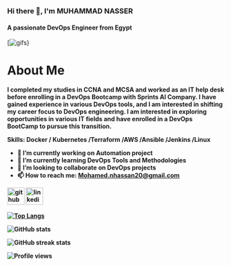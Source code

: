 ### Hi there 👋, I'm MUHAMMAD NASSER
#### A passionate DevOps Engineer from Egypt

[<img src="https://giphy.com/embed/qgQUggAC3Pfv687qPC" alt="gifs">}

# About Me 
<b>
I completed my studies in CCNA and MCSA and worked as an IT help desk before enrolling in a DevOps Bootcamp with Sprints AI Company.
I have gained experience in various DevOps tools, and I am interested in shifting my career focus to DevOps engineering.
I am interested in exploring opportunities in various IT fields and have enrolled in a DevOps BootCamp to pursue this transition.



Skills: Docker / Kubernetes  /Terraform /AWS /Ansible /Jenkins /Linux 

- 🔭 I’m currently working on Automation project 
- 🌱 I’m currently learning DevOps Tools and Methodologies  
- 👯 I’m looking to collaborate on DevOps projects 
- 📫 How to reach me: Mohamed.nhassan20@gmail.com 


[<img src='https://cdn.jsdelivr.net/npm/simple-icons@3.0.1/icons/github.svg' alt='github' height='40'>](https://github.com/MuhammadNasser24)  [<img src='https://cdn.jsdelivr.net/npm/simple-icons@3.0.1/icons/linkedin.svg' alt='linkedin' height='40'>](https://www.linkedin.com/in/Elsbelgy/)  

[![Top Langs](https://github-readme-stats.vercel.app/api/top-langs/?username=MuhammadNasser24)](https://github.com/anuraghazra/github-readme-stats)

![GitHub stats](https://github-readme-stats.vercel.app/api?username=MuhammadNasser24&show_icons=true)  

![GitHub streak stats](https://streak-stats.demolab.com/?user=MuhammadNasser24)  

![Profile views](https://gpvc.arturio.dev/MuhammadNasser24)  

